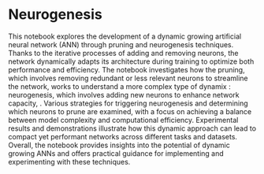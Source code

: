 # Neurogenesis

This notebook explores the development of a dynamic growing artificial neural network (ANN) through pruning and neurogenesis techniques. Thanks to the iterative processes of adding and removing neurons, the network dynamically adapts its architecture during training to optimize both performance and efficiency. The notebook investigates how the pruning, which involves removing redundant or less relevant neurons to streamline the network, works to understand a more complex type of dynamix : neurogenesis, which involves adding new neurons to enhance network capacity, . Various strategies for triggering neurogenesis and determining which neurons to prune are examined, with a focus on achieving a balance between model complexity and computational efficiency. Experimental results and demonstrations illustrate how this dynamic approach can lead to compact yet performant networks across different tasks and datasets. Overall, the notebook provides insights into the potential of dynamic growing ANNs and offers practical guidance for implementing and experimenting with these techniques.

